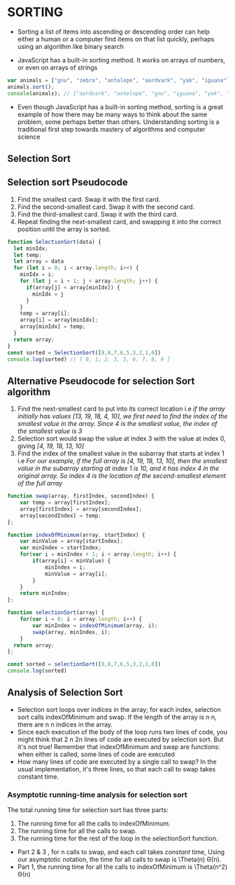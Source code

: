 # SORTING

- Sorting a list of items into ascending or descending order can help either a human or a computer find items on that list quickly,
perhaps using an algorithm like binary search

- JavaScript has a built-in sorting method. It works on arrays of numbers, or even on arrays of strings
```js
var animals = ["gnu", "zebra", "antelope", "aardvark", "yak", "iguana"];
animals.sort();
console(animals); // ["aardvark", "antelope", "gnu", "iguana", "yak", "zebra"]
```

- Even though JavaScript has a built-in sorting method, sorting is a great example of how there may be many ways to think about the same problem,
some perhaps better than others. Understanding sorting is a traditional first step towards mastery of algorithms and computer science

## Selection Sort

## Selection sort Pseudocode
1. Find the smallest card. Swap it with the first card.
2. Find the second-smallest card. Swap it with the second card.
3. Find the third-smallest card. Swap it with the third card.
4. Repeat finding the next-smallest card, and swapping it into the correct position until the array is sorted.

```js
function SelectionSort(data) {
  let minIdx;
  let temp;
  let array = data 
  for (let i = 0; i < array.length; i++) {
    minIdx = i;
    for (let j = i + 1; j < array.length; j++) {
      if(array[j] < array[minIdx]) {
        minIdx = j
      }
    }
    temp = array[i];
    array[i] = array[minIdx];
    array[minIdx] = temp;
  }
  return array;
}
const sorted = SelectionSort([9,8,7,6,5,3,2,1,0])
console.log(sorted) // [ 0, 1, 2, 3, 5, 6, 7, 8, 9 ]
```

## Alternative Pseudocode for selection Sort algorithm
1. Find the next-smallest card to put into its correct location i.e _if the array initially has values [13, 19, 18, 4, 10],
we first need to find the index of the smallest value in the array. Since 4 is the smallest value, the index of the smallest value is 3_
2. Selection sort would swap the value at index 3 with the value at index 0, giving _[4, 19, 18, 13, 10]_
3. Find the index of the smallest value in the subarray that starts at index 1 i.e _For our example, if the full array is [4, 19, 18, 13, 10], 
then the smallest value in the subarray starting at index 1 is 10, and it has index 4 in the original array. So index 4 is the location of the
second-smallest element of the full array_

```js
function swap(array, firstIndex, secondIndex) {
    var temp = array[firstIndex];
    array[firstIndex] = array[secondIndex];
    array[secondIndex] = temp;
};

function indexOfMinimum(array, startIndex) {
    var minValue = array[startIndex];
    var minIndex = startIndex;
    for(var i = minIndex + 1; i < array.length; i++) {
        if(array[i] < minValue) {
            minIndex = i;
            minValue = array[i];
        }
    } 
    return minIndex;
}; 

function selectionSort(array) {
    for(var i = 0; i < array.length; i++) {
        var minIndex = indexOfMinimum(array, i);
        swap(array, minIndex, i);
    }
  return array;
};

const sorted = selectionSort([9,8,7,6,5,3,2,1,0])
console.log(sorted)

```

## Analysis of Selection Sort

- Selection sort loops over indices in the array; for each index, selection sort calls indexOfMinimum and swap.
If the length of the array is n n, there are n n indices in the array.
- Since each execution of the body of the loop runs two lines of code, you might think that 2 n 2n lines of code are executed by selection sort.
But it's not true! Remember that indexOfMinimum and swap are functions: when either is called, some lines of code are executed
- How many lines of code are executed by a single call to swap? In the usual implementation, it's three lines, so that each call to swap takes constant time.

### Asymptotic running-time analysis for selection sort
The total running time for selection sort has three parts:
1.  The running time for all the calls to indexOfMinimum.
2.  The running time for all the calls to swap.
3.  The running time for the rest of the loop in the selectionSort function.

* Part 2 & 3 , for n calls to swap, and each call takes _constant_ time, Using our asymptotic notation, the time for all calls to swap is \Theta(n) Θ(n).
* Part 1, the running time for all the calls to indexOfMinimum is \Theta(n^2) Θ(n)
